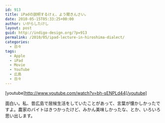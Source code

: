 ```yaml
---
id: 913
title: iPadの説明するけぇ、よう聞きんさい。
date: 2010-05-15T05:33:25+00:00
author: いがらしたけし
layout: post
guid: http://indigo-design.org/?p=913
permalink: /2010/05/ipad-lecture-in-hiroshima-dialect/
categories:
  - 日々
tags:
  - Apple
  - iPad
  - Movie
  - YouTube
  - 広島
  - 日々
---
```

[youtube]http://www.youtube.com/watch?v=bh-sENPLd44[/youtube]

面白い。私、昔広島で居候生活をしていたことがあって、言葉が懐かしかったですよ。農家のバイトはきつかったけど、みかん美味しかったな、とか、いろいろ思い出します。